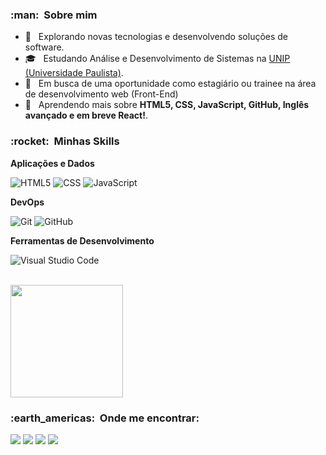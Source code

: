 

<h3> :man: &nbsp;Sobre mim </h3>

- 🤔 &nbsp; Explorando novas tecnologias e desenvolvendo soluções de software.
- 🎓 &nbsp; Estudando Análise e Desenvolvimento de Sistemas na <a href="https://inscricoes.unip.br/inscricao?utm_source=google&utm_medium=cpc&utm_content=search&utm_campaign=presencial&ds_rl=1260386&gclid=Cj0KCQjw3f6HBhDHARIsAD_i3D8s7LGEGbcd_dwbht5AQ9dywgEl2_UBb5aP1TAz6wJAjFAOU22D6ccaAjBEEALw_wcB&gclsrc=aw.ds">UNIP (Universidade Paulista)</a>.
- 💼 &nbsp; Em busca de uma oportunidade como estagiário ou trainee na área de desenvolvimento web (Front-End)</a>
- 🌱 &nbsp; Aprendendo mais sobre **HTML5, CSS, JavaScript, GitHub, Inglês avançado e em breve React!**.

<h3> :rocket: &nbsp;Minhas Skills </h3>

**Aplicações e Dados**

  ![HTML5](https://img.shields.io/badge/-HTML5-333333?style=flat&logo=HTML5)
  ![CSS](https://img.shields.io/badge/-CSS-333333?style=flat&logo=CSS3&logoColor=1572B6)
  ![JavaScript](https://img.shields.io/badge/-JavaScript-333333?style=flat&logo=javascript)
 

**DevOps**

  ![Git](https://img.shields.io/badge/-Git-333333?style=flat&logo=git)
  ![GitHub](https://img.shields.io/badge/-GitHub-333333?style=flat&logo=github)

**Ferramentas de Desenvolvimento**

  ![Visual Studio Code](https://img.shields.io/badge/-Visual%20Studio%20Code-333333?style=flat&logo=visual-studio-code&logoColor=007ACC)

<br/>

<a href="https://github.com/eduardo12561">
  <img height="180em" src="https://github-readme-stats.vercel.app/api?username=Eduardo12561&theme=dracula&show_icons=true" />
</a>

<br/>

<h3> :earth_americas: &nbsp;Onde me encontrar: </h3> 

  <a href="mailto:pontes.cisa@gmail.com?subject=Hello%20again" alt="Gmail">
  <img src="https://img.shields.io/badge/-Gmail-FF0000?style=flat-square&labelColor=FF0000&logo=gmail&logoColor=white&link=LINK-DO-SEU-EMAIL" /></a>

  <a href="https://www.linkedin.com/in/eduardo-breda-528ab8209/" alt="Linkedin">
  <img src="https://img.shields.io/badge/-Linkedin-0e76a8?style=flat-square&logo=Linkedin&logoColor=white&link=LINK-DO-SEU-LINKEDIN" /></a>

  <a href="https://wa.me/5519988990383" alt="WhatsApp">
  <img src="https://img.shields.io/badge/-WhatsApp-25d366?style=flat-square&labelColor=25d366&logo=whatsapp&logoColor=white&link=API-DO-SEU-WHATSAPP"/></a>


  <a href="https://www.instagram.com/eduardopontesb/" alt="Instagram">
  <img src="https://img.shields.io/badge/-Instagram-DF0174?style=flat-square&labelColor=DF0174&logo=instagram&logoColor=white&link=LINK-DO-SEU-INSTAGRAM"/></a>
</p>  


